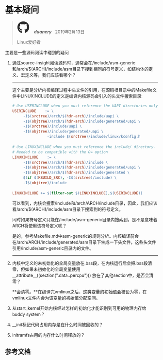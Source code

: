 # 基本疑问

> [![40](https://github.com/duanery/picture/blob/master/github/github_black_40px.png)](https://duanery.github.io)
> &nbsp;&nbsp;
> ***duanery*** &nbsp;
> 2019年2月13日
> 
> Linux爱好者

主要是一些源码阅读中碰到的疑问

1. 通过source-insight阅读源码时，通常会在/include/asm-generic和/arch/$(ARCH)/include/asm目录下搜到相同的符号定义，如结构体的定义、宏定义等，我们应该看哪个？

   ------

   这个主要是分析内核编译过程中头文件的引用，在源码根目录中的Makefile文件中LINUXINCLUDE的定义是编译内核源码会引入的头文件搜索目录:

   ```makefile
   # Use USERINCLUDE when you must reference the UAPI directories only.
   USERINCLUDE    := \
   		-I$(srctree)/arch/$(hdr-arch)/include/uapi \
   		-I$(objtree)/arch/$(hdr-arch)/include/generated/uapi \
   		-I$(srctree)/include/uapi \
   		-I$(objtree)/include/generated/uapi \
                   -include $(srctree)/include/linux/kconfig.h
   
   # Use LINUXINCLUDE when you must reference the include/ directory.
   # Needed to be compatible with the O= option
   LINUXINCLUDE    := \
   		-I$(srctree)/arch/$(hdr-arch)/include \
   		-I$(objtree)/arch/$(hdr-arch)/include/generated/uapi \
   		-I$(objtree)/arch/$(hdr-arch)/include/generated \
   		$(if $(KBUILD_SRC), -I$(srctree)/include) \
   		-I$(objtree)/include
   
   LINUXINCLUDE	+= $(filter-out $(LINUXINCLUDE),$(USERINCLUDE))
   ```

   可以看到，内核会搜索/include和/arch/ARCH/include目录，因此，我们应该看/arch/$(ARCH)/include/asm目录下搜索到的符号定义。

   同时如果符号定义只能在/include/asm-generic目录内搜索到，是不是意味着ARCH将使用该符号定义呢？

   是的，参考Makefile.md中asm-generic的规则分析。内核编译前会在/arch/ARCH/include/generated/asm目录下生成一下头文件，这些头文件引用/include/asm-generic目录内的文件。

   ----

2. 内核中定义的未初始化的全局变量放在.bss段，在内核运行后会把.bss段清零，但如果未初始化的全局变量使用 \_\_attribute__((section(".data..percpu"))) 放在了其他section中，是否会清零？

   **会清零。**在编译完vmlinux之后，这类变量的初始值会被设为零，在vmlinux文件内会为该变量的初始值分配空间。

3. 从start_kernel开始内核经过怎样的初始化才能识别到可用的物理内存给buddy system？

4. __init标记代码占用内存是在什么时间被回收的？

5. initramfs占用的内存什么时间释放的？

## 参考文档
